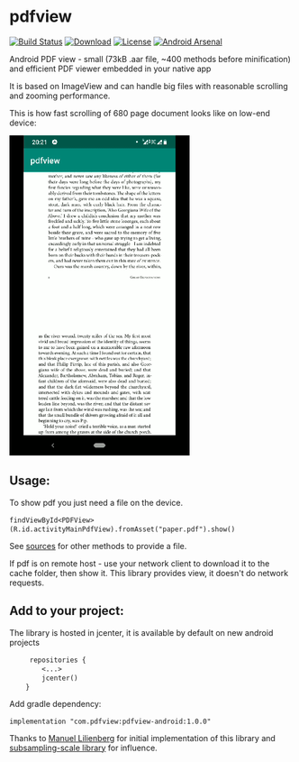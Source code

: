 # pdfview

[![Build Status](https://app.bitrise.io/app/40d453ac50882d9c/status.svg?token=BfV89EoWjOEfvATradLDOw&branch=dev)](https://app.bitrise.io/app/40d453ac50882d9c)
[![Download](https://api.bintray.com/packages/dmitrii/pdfview/pdfview-android/images/download.svg)](https://bintray.com//dmitrii/pdfview/pdfview-android/_latestVersion) 
[![License](https://img.shields.io/badge/License-Apache%202.0-blue.svg)](https://opensource.org/licenses/Apache-2.0)
[![Android Arsenal]( https://img.shields.io/badge/Android%20Arsenal-PdfView--Android-green.svg?style=flat )]( https://android-arsenal.com/details/1/7820 )

Android PDF view - small (73kB .aar file, ~400 methods before minification) and efficient PDF viewer embedded in your native app

It is based on ImageView and can handle big files with reasonable scrolling and zooming performance. 

This is how fast scrolling of 680 page document looks like on low-end device:

![Example1](gifs/fast_scrolling_on_weak_device.gif)

## Usage:

To show pdf you just need a file on the device.

```
findViewById<PDFView>(R.id.activityMainPdfView).fromAsset("paper.pdf").show()
```
See [sources](/pdfview-library/src/main/java/com/pdfview/PDFView.kt) for other methods to provide a file.

If pdf is on remote host - use your network client to download it to the cache folder, then show it. This library provides view, it doesn't do network requests.

## Add to your project:

The library is hosted in jcenter, it is available by default on new android projects
```
     repositories {
        <...>
        jcenter()
    }
```

Add gradle dependency:
```
implementation "com.pdfview:pdfview-android:1.0.0"
```


Thanks to [Manuel Lilienberg](https://github.com/mlilienberg) for initial implementation of this library and [subsampling-scale library](https://github.com/davemorrissey/subsampling-scale-image-view) for influence.